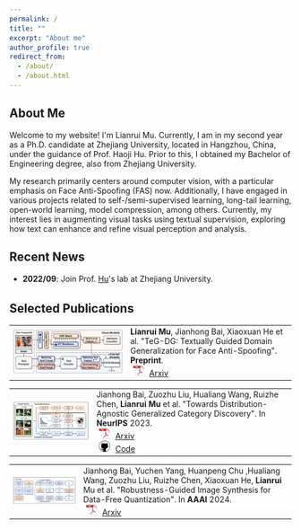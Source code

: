 ```yaml
---
permalink: /
title: ""
excerpt: "About me"
author_profile: true
redirect_from: 
  - /about/
  - /about.html
---
```


## <i class="fa fa-id-card" aria-hidden="true"></i> About Me ##
Welcome to my website! I'm Lianrui Mu. Currently, I am in my second year as a Ph.D. candidate at Zhejiang University, located in Hangzhou, China, under the guidance of Prof. Haoji Hu. Prior to this, I obtained my Bachelor of Engineering degree, also from Zhejiang University.

My research primarily centers around computer vision, with a particular emphasis on Face Anti-Spoofing (FAS) now. Additionally, I have engaged in various projects related to self-/semi-supervised learning, long-tail learning, open-world learning, model compression, among others. Currently, my interest lies in augmenting visual tasks using textual supervision, exploring how text can enhance and refine visual perception and analysis.

## <i class="fa fa-fw fa-rss "></i> Recent News ##

<ul style="width: auto; height: 20px; overflow: auto">

<!-- <li> <b>2023/09</b>: Content. </li> -->
<li> <b>2022/09</b>: Join Prof. <a href="https://person.zju.edu.cn/en/huhaoji">Hu</a>'s lab at Zhejiang University. </li>
  
</ul>

## <i class="fa fa-graduation-cap" aria-hidden="true"></i> Selected Publications ##

<table style="border: none; border-collapse: collapse;" border="0">

<tr style="border-collapse: separate; border-spacing:30em;">
  <td style="border-collapse: collapse; border: none;">
    <img src="https://raw.githubusercontent.com/Mu437/Mu437.github.io/master/images/pipeline_teg_dg_small.png" width="800" />
  </td>
  <td style="border-collapse: collapse; border: none;">
    <b>Lianrui Mu</b>, Jianhong Bai, Xiaoxuan He et al.
    "TeG-DG: Textually Guided Domain Generalization for Face Anti-Spoofing".
    <b>Preprint</b>.<br>
    <img src="https://raw.githubusercontent.com/Mu437/Mu437.github.io/master/images/pdf_icon.png" width="20" height="20" hspace="5">
    <span><a href="https://arxiv.org/pdf/2311.18420">Arxiv</a></span><br>
  </td>
</tr>
  
</table>

<table style="border: none; border-collapse: collapse;" border="0">

<tr style="border-collapse: separate; border-spacing:30em;">
  <td style="border-collapse: collapse; border: none;">
    <img src="https://raw.githubusercontent.com/Mu437/Mu437.github.io/master/images/pipeline_neurips23_small.png" width="500" />
  </td>
  <td style="border-collapse: collapse; border: none;">
    Jianhong Bai, Zuozhu Liu, Hualiang Wang, Ruizhe Chen, <b>Lianrui Mu</b> et al.
    "Towards Distribution-Agnostic Generalized Category Discovery".
    In <b>NeurIPS</b> 2023.<br>
    <img src="https://raw.githubusercontent.com/Mu437/Mu437.github.io/master/images/pdf_icon.png" width="20" height="20" hspace="5">
    <span><a href="https://arxiv.org/abs/2310.01376">Arxiv</a></span><br>
    <img src="https://raw.githubusercontent.com/Mu437/Mu437.github.io/master/images/github_icon.png" width="20" height="20" hspace="5">
    <span><a href="https://github.com/JianhongBai/BaCon">Code</a></span>
  </td>
</tr>
  
</table>

<table style="border: none; border-collapse: collapse;" border="0">

<tr style="border-collapse: separate; border-spacing:30em;">
  <td style="border-collapse: collapse; border: none;">
    <img src="https://raw.githubusercontent.com/Mu437/Mu437.github.io/master/images/pipeline_ris_small.png" width="500" />
  </td>
  <td style="border-collapse: collapse; border: none;">
    Jianhong Bai, Yuchen Yang, Huanpeng Chu ,Hualiang Wang, Zuozhu Liu, Ruizhe Chen, Xiaoxuan He, <b>Lianrui</b> Mu et al.
    "Robustness-Guided Image Synthesis for Data-Free Quantization".
    In <b>AAAI</b> 2024.<br>
    <img src="https://raw.githubusercontent.com/Mu437/Mu437.github.io/master/images/pdf_icon.png" width="20" height="20" hspace="5">
    <span><a href="https://arxiv.org/pdf/2310.03661">Arxiv</a></span><br>
  </td>
</tr>
  
</table>
